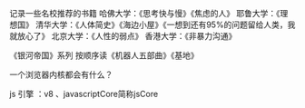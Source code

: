 记录一些名校推荐的书籍
哈佛大学：《思考快与慢》《焦虑的人》
耶鲁大学：《理想国》
清华大学：《人体简史》《海边小屋》《一想到还有95%的问题留给人类，我就放心了》
北京大学：《人性的弱点》
香港大学：《非暴力沟通》


《银河帝国》系列
按顺序读《机器人五部曲》《基地》

一个浏览器内核都会有什么？

js 引擎 ：v8 、javascriptCore简称jsCore


